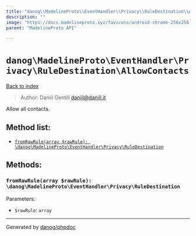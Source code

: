```yaml
---
title: "danog\\MadelineProto\\EventHandler\\Privacy\\RuleDestination\\AllowContacts: Allow all contacts."
description: ""
image: "https://docs.madelineproto.xyz/favicons/android-chrome-256x256.png"
parent: "MadelineProto API"

---
```

# `danog\MadelineProto\EventHandler\Privacy\RuleDestination\AllowContacts`
[Back to index](../../../../../index.html)

> Author: Daniil Gentili <daniil@daniil.it>  
  

Allow all contacts.  




## Method list:
* [`fromRawRule(array $rawRule): \danog\MadelineProto\EventHandler\Privacy\RuleDestination`](#fromrawrule)

## Methods:
### `fromRawRule(array $rawRule): \danog\MadelineProto\EventHandler\Privacy\RuleDestination`




Parameters:

* `$rawRule`: `array`   



---
Generated by [danog/phpdoc](https://phpdoc.daniil.it)
